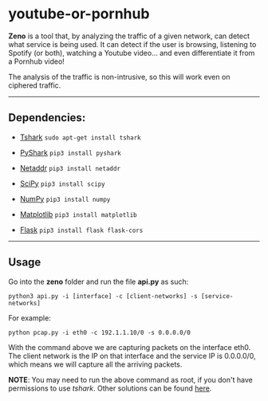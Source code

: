 # youtube-or-pornhub

**Zeno** is a tool that, by analyzing the traffic of a given network, can detect what service is being used. It can detect if the user is browsing, listening to Spotify (or both), watching a Youtube video... and even differentiate it from a Pornhub video!

The analysis of the traffic is non-intrusive, so this will work even on ciphered traffic.

___________________________________________________________________________________________

## Dependencies:

- [Tshark](https://www.wireshark.org/docs/man-pages/tshark.html)
	```sudo apt-get install tshark```

- [PyShark](https://github.com/KimiNewt/pyshark)
    ```pip3 install pyshark```

- [Netaddr](https://github.com/drkjam/netaddr)
	```pip3 install netaddr```

- [SciPy](https://github.com/scipy/scipy)
	```pip3 install scipy```

- [NumPy](http://www.numpy.org/)
	```pip3 install numpy```

- [Matplotlib](https://matplotlib.org/)
	```pip3 install matplotlib```

- [Flask](http://flask.pocoo.org/)
    ```pip3 install flask flask-cors```

_____________________________________________________________________________

## Usage

Go into the **zeno** folder and run the file **api.py** as such:

```python3 api.py -i [interface] -c [client-networks] -s [service-networks]```

For example:

```python pcap.py -i eth0 -c 192.1.1.10/0 -s 0.0.0.0/0```


With the command above we are capturing packets on the interface eth0. The client network is the IP on that interface and the service IP is 0.0.0.0/0, which means we will capture all the arriving packets.

**NOTE**: You may need to run the above command as root, if you don't have permissions to use _tshark_. Other solutions can be found [here](https://wiki.wireshark.org/CaptureSetup/CapturePrivileges).